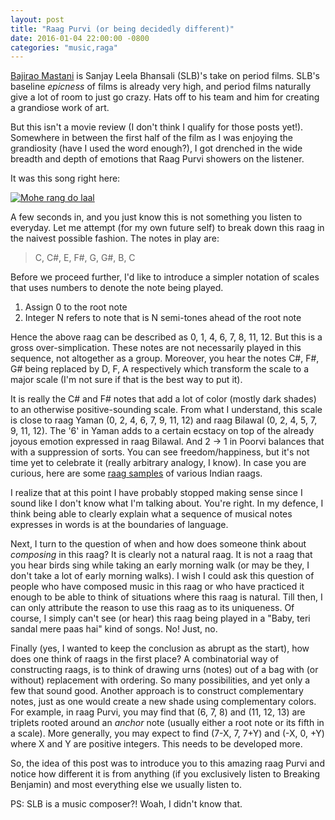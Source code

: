 ```yaml
---
layout: post
title: "Raag Purvi (or being decidedly different)"
date: 2016-01-04 22:00:00 -0800
categories: "music,raga"
---
```

[Bajirao Mastani][] is Sanjay Leela Bhansali (SLB)'s take on period films. SLB's
baseline _epicness_ of films is already very high, and period films naturally give
a lot of room to just go crazy. Hats off to his team and him for creating a
grandiose work of art.

But this isn't a movie review (I don't think I qualify for those posts yet!).
Somewhere in between the first half of the film as I was enjoying the
grandiosity (have I used the word enough?), I got drenched in the wide breadth
and depth of emotions that Raag Purvi showers on the listener.

It was this song right here:

[![Mohe rang do laal](http://img.youtube.com/vi/CtVCfYgSxms/0.jpg)](https://www.youtube.com/watch?v=CtVCfYgSxms)

A few seconds in, and you just know this is not something you listen to
everyday. Let me attempt (for my own future self) to break down this raag in the
naivest possible fashion. The notes in play are:

> C, C#, E, F#, G, G#, B, C

Before we proceed further, I'd like to introduce a simpler notation of scales
that uses numbers to denote the note being played.

1. Assign 0 to the root note
2. Integer N refers to note that is N semi-tones ahead of the root note

Hence the above raag can be described as 0, 1, 4, 6, 7, 8, 11, 12.
But this is a gross over-simplication. These notes are not necessarily played in
this sequence, not altogether as a group. Moreover, you hear the notes C#, F#,
G# being replaced by D, F, A respectively which transform the scale to a major
scale (I'm not sure if that is the best way to put it).

It is really the C# and F# notes that add a lot of color (mostly dark shades) to
an otherwise positive-sounding scale. From what I understand, this scale is
close to raag Yaman (0, 2, 4, 6, 7, 9, 11, 12) and raag Bilawal (0, 2, 4, 5, 7,
9, 11, 12). The '6' in Yaman adds to a certain ecstacy on top of the already
joyous emotion expressed in raag Bilawal. And 2 -> 1 in Poorvi balances that
with a suppression of sorts. You can see freedom/happiness, but it's not time
yet to celebrate it (really arbitrary analogy, I know). In case you are curious, here are some
[raag samples] of various Indian raags.

I realize that at this point I have probably stopped making sense since I sound
like I don't know what I'm talking about. You're right. In my defence, I think
being able to clearly explain what a sequence of musical notes expresses in
words is at the boundaries of language.

Next, I turn to the question of when and how does someone think about
_composing_ in this raag? It is clearly not a natural raag. It is not a raag
that you hear birds sing while taking an early morning walk (or may be they, I
don't take a lot of early morning walks). I wish I could ask this question of
people who have composed music in this raag or who have practiced it enough to
be able to think of situations where this raag is natural. Till then, I can only
attribute the reason to use this raag as to its uniqueness. Of course, I simply
can't see (or hear) this raag being played in a "Baby, teri sandal mere paas
hai" kind of songs. No! Just, no.

Finally (yes, I wanted to keep the conclusion as abrupt as the start), how does
one think of raags in the first place? A combinatorial way of constructing
raags, is to think of drawing urns (notes) out of a bag with (or without)
replacement with ordering. So many possibilities, and yet only a few that sound
good. Another approach is to construct complementary notes, just as one would
create a new shade using complementary colors. For example, in raag Purvi, you
may find that (6, 7, 8) and (11, 12, 13) are triplets rooted around an _anchor_
note (usually either a root note or its fifth in a scale). More generally, you
may expect to find (7-X, 7, 7+Y) and (-X, 0, +Y) where X and Y are positive
integers. This needs to be developed more.

So, the idea of this post was to introduce you to this amazing raag Purvi and
notice how different it is from anything (if you exclusively listen to Breaking
Benjamin) and most everything else we usually listen to.

PS: SLB is a music composer?! Woah, I didn't know that.

[Bajirao Mastani]: http://www.imdb.com/title/tt3735246/
[raag samples]: http://raag-hindustani.com/Scales1.html
